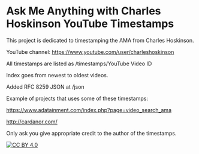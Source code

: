 # Ask Me Anything with Charles Hoskinson YouTube Timestamps
This project is dedicated to timestamping the AMA from Charles Hoskinson.

YouTube channel: https://www.youtube.com/user/charleshoskinson

All timestamps are listed as /timestamps/YouTube Video ID

Index goes from newest to oldest videos.

Added RFC 8259 JSON at /json

Example of projects that uses some of these timestamps:

https://www.adatainment.com/index.php?page=video_search_ama

http://cardanor.com/

Only ask you give appropriate credit to the author of the timestamps.

[![CC BY 4.0][cc-by-shield]][cc-by]

[cc-by]: http://creativecommons.org/licenses/by/4.0/
[cc-by-shield]: https://img.shields.io/badge/License-CC%20BY%204.0-lightgrey.svg
